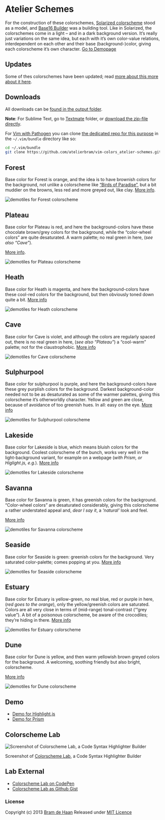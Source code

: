 Atelier Schemes
===============

For the construction of these colorschemes,  [Solarized colorscheme](http://ethanschoonover.com/solarized) stood as a model, and [Base16 Builder](https://github.com/chriskempson/base16-builder) was a building tool. Like in Solarized, the colorschemes come in a light – and in a dark background version. It’s really just variations on the same idea, but each with it’s own color-value relations, interdependent on each other and their base (background-)color, giving each colorscheme it’s own character.
[Go to Demopage](http://atelierbram.github.io/syntax-highlighting/atelier-schemes)

## Updates
Some of thes colorschemes have been updated; read [more about this more about it here](http://atelierbram.github.io/syntax-highlighting/atelier-schemes/demo/changes-03-2015.html).

## Downloads
All downloads can be [found in the output folder](https://github.com/atelierbram/syntax-highlighting/tree/master/atelier-schemes/output).

**Note**: For Sublime Text, go to [Textmate](https://github.com/atelierbram/syntax-highlighting/tree/master/atelier-schemes/output/textmate) folder, or [download the zip-file directly](https://atelierbram.github.io/syntax-highlighting/atelier-schemes/output/textmate/textmate.zip).

For [Vim with Pathogen](https://github.com/tpope/vim-pathogen) you can clone [the dedicated repo for this purpose](https://github.com/atelierbram/vim-colors_atelier-schemes) in the `~/.vim/bundle` directory like so:

```bash
cd ~/.vim/bundle
git clone https://github.com/atelierbram/vim-colors_atelier-schemes.git
```

## Forest 
Base color for Forest is orange, and the idea is to have brownish colors for the background, not unlike a colorscheme like [“Birds of Paradise”](http://joebergantine.com/projects/color-schemes/birds-of-paradise/), but a bit muddier on the browns, less red and more greyed out, like clay.
[More info](http://atelierbram.github.io/syntax-highlighting/atelier-schemes/forest).

![demotiles for Forest colorscheme](http://atelierbram.github.io/syntax-highlighting/assets/img/svg/atelierschemes-demotiles-forest_1200x300.svg)

## Plateau
Base color for Plateau is red, and here the background-colors have these chocolate brown/grey colors for the background, while the “color-wheel colors” are quite desaturated. A warm palette; no real green in here, (_see also “Cave”_).

[More info](http://atelierbram.github.io/syntax-highlighting/atelier-schemes/plateau).

![demotiles for Plateau colorscheme](http://atelierbram.github.io/syntax-highlighting/assets/img/svg/atelierschemes-demotiles-plateau_1200x300.svg)

## Heath 
 Base color for Heath is magenta, and here the background-colors have these cool-red colors for the background, but then obviously toned down quite a bit.
[More info](http://atelierbram.github.io/syntax-highlighting/atelier-schemes/heath)

![demotiles for Heath colorscheme](http://atelierbram.github.io/syntax-highlighting/assets/img/svg/atelierschemes-demotiles-heath_1200x300.svg)

## Cave
Base color for Cave is violet, and although the colors are regularly spaced out, there is no real green in here, (_see also “Plateau”_) a “cool-warm” palette; not for the claustrophobic.
[More info](http://atelierbram.github.io/syntax-highlighting/atelier-schemes/cave)

![demotiles for Cave colorscheme](http://atelierbram.github.io/syntax-highlighting/assets/img/svg/atelierschemes-demotiles-cave_1200x300.svg)

## Sulphurpool
Base color for sulphurpool is purple, and here the background-colors have these grey purplish colors for the background. Darkest background-color needed not to be as desaturated as some of the warmer palettes, giving this colorscheme it’s otherworldly character. Yellow and green are close, because of avoidance of too greenish hues. In all: easy on the eye.
[More info](http://atelierbram.github.io/syntax-highlighting/atelier-schemes/sulphurpool)

![demotiles for Sulphurpool colorscheme](http://atelierbram.github.io/syntax-highlighting/assets/img/svg/atelierschemes-demotiles-sulphurpool_1200x300.svg)

## Lakeside 
Base color for Lakeside is blue, which means bluish colors for the background. Coolest colorscheme of the bunch, works very well in the light-background variant, for example on a webpage (_with Prism, or Higlight.js, e.g._).
[More info](http://atelierbram.github.io/syntax-highlighting/atelier-schemes/lakeside)

![demotiles for Lakeside colorscheme](http://atelierbram.github.io/syntax-highlighting/assets/img/svg/atelierschemes-demotiles-lakeside_1200x300.svg)

## Savanna
Base color for Savanna is green, it has greenish colors for the background. “Color-wheel colors” are desaturated considerably, giving this colorscheme a rather understated appeal and, _dear I say it_, a _‘natural’_ look and feel.

[More info](http://atelierbram.github.io/syntax-highlighting/atelier-schemes/savanna)

![demotiles for Savanna colorscheme](http://atelierbram.github.io/syntax-highlighting/assets/img/svg/atelierschemes-demotiles-savanna_1200x300.svg)

## Seaside
 Base color for Seaside is green: greenish colors for the background. Very saturated color-palette; comes popping at you.
[More info](http://atelierbram.github.io/syntax-highlighting/atelier-schemes/seaside)

![demotiles for Seaside colorscheme](http://atelierbram.github.io/syntax-highlighting/assets/img/svg/atelierschemes-demotiles-seaside_1200x300.svg)

## Estuary
Base color for Estuary is yellow-green, no real blue, red or purple in here, (_red goes to the orange_), only the yellow/greenish colors are saturated. Colors are all very close in terms of (mid-range) tonal-contrast (‘“grey value”). A bit of a poisonous colorscheme, be aware of the crocodiles; they’re hiding in there.
[More info](http://atelierbram.github.io/syntax-highlighting/atelier-schemes/estuary)

![demotiles for Estuary colorscheme](http://atelierbram.github.io/syntax-highlighting/assets/img/svg/atelierschemes-demotiles-estuary_1200x300.svg)

## Dune
Base color for Dune is yellow, and then warm yellowish brown greyed colors for the background. A welcoming, soothing friendly but also bright, colorscheme.

[More info](http://atelierbram.github.io/syntax-highlighting/atelier-schemes/dune)

![demotiles for Dune colorscheme](http://atelierbram.github.io/syntax-highlighting/assets/img/svg/atelierschemes-demotiles-dune_1200x300.svg)

## Demo
* [Demo for Highlight.js](http://atelierbram.github.io/syntax-highlighting/atelier-schemes/demo/highlight-js.html)
* [Demo for Prism](http://atelierbram.github.io/syntax-highlighting/prism)

## Colorscheme Lab
![Screenshot of Colorscheme Lab, a Code Syntax Highlighter Builder](https://lh6.googleusercontent.com/-ZZiLu6PVYCc/UhT1RHORo3I/AAAAAAAAAnQ/bXsZ82HGwtI/s800/screenshot_colorscheme-lab_640x480.png)

Screenshot of [Colorscheme Lab](http://atelierbram.github.io/syntax-highlighting/lab), a Code Syntax Highlighter Builder

## Lab External
* [Colorscheme Lab on CodePen](http://codepen.io/atelierbram/pen/JnbIt)
* [Colorscheme Lab as Github Gist](https://gist.github.com/atelierbram/6283373)

### License
Copyright (c) 2013 [Bram de Haan](http://atelierbramdehaan.nl/)
Released under [MIT Licence](http://atelierbram.mit-license.org)

